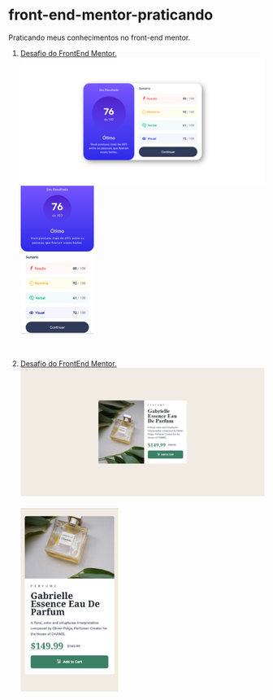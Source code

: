 # front-end-mentor-praticando
Praticando meus conhecimentos no front-end mentor.

<ol>
    <li >
        <a href="https://nicolas-felsi.github.io/front-end-mentor-praticando/results-summary-component/" target="_blank" rel="noopener noreferrer">Desafio do FrontEnd Mentor.</a>
        <div style="display:flex; flex-direction: column">
            <img width="100%" src="./readme-images/scrnli_17_05_2023_22-32-57.png">
            <img style="margin-bottom: 50px" width="30%" src="./readme-images/Screenshot_2023-05-17-22-44-29-109_com.android.chrome%20(1).jpg">
        </div>
    </li>
    <li>
        <a href="https://nicolas-felsi.github.io/front-end-mentor-praticando/product-preview-card-component-main/" target="_blank" rel="noopener noreferrer">Desafio do FrontEnd Mentor.</a>
        <div style="display:flex; flex-direction: column">
            <img style="margin-bottom: 24px" width="100%" src="./readme-images/scrnli_17_05_2023_22-37-28.png">
            <img width="40%" src="./readme-images/Screenshot_2023-05-17-22-37-48-517_com.android.chrome%20(1).jpg">
        </div>
    </li>
</ol>






